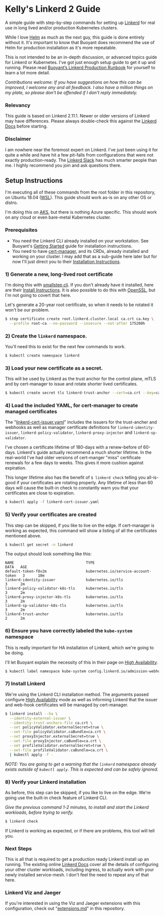 # Kelly's Linkerd 2 Guide
A simple guide with step-by-step commands for setting up [Linkerd](https://linkerd.io) for real use in long lived and/or production Kubernetes clusters.  

While I love [Helm](https://helm.sh/) as much as the next guy, this guide is done entirely without it.  It's important to know that Buoyant does recommend the use of Helm for production installation as it's more repeatable.

This is not intended to be an in-depth discussion, or advanced topics guide for Linkerd or Kubernetes.  I've got just enough setup guide to get it up and running. Please read [Buoyant’s Linkerd Production Runbook](https://buoyant.io/linkerd-runbook/) for yourself to learn a lot more detail.

*Contributions welcome: If you have suggestions on how this can be improved, I welcome any and all feedback.  I also have a million things on my plate, so please don't be offended if I don't reply immediately.*

### Relevancy
This guide is based on Linkerd 2.11.1. Newer or older versions of Linkerd may have differences.  Please always double-check this against the [Linkerd Docs](https://linkerd.io/docs/) before starting.

### Disclaimer
I am nowhere near the foremost expert on Linkerd.  I've just been using it for quite a while and have hit a few pit-falls from configurations that were not exactly production-ready.  The [Linkerd Slack](http://slack.linkerd.io/?_gl=1*1gvbgbs*_ga*ODEyOTQyMDgwLjE2MzQyNTc0NjI.*_ga_TV358ZPK6D*MTY0NDQyMTUwNS43LjAuMTY0NDQyMTUwNS4w#_ga=2.153716476.550972073.1644365071-812942080.1634257462) has much smarter people than me.  I highly recommend you join and ask questions there. 
 

## Setup Instructions
I'm executing all of these commands from the root folder in this repository, on Ubuntu 18.04 ([WSL](https://docs.microsoft.com/en-us/windows/wsl/)). This guide should work as-is on any other OS or distro.

I'm doing this on [AKS](https://azure.microsoft.com/en-us/services/kubernetes-service/), but there is nothing  Azure specific.  This should work on any cloud or even bare-metal Kubernetes cluster.

### Prerequisites
* You need the Linkerd CLI already installed on your workstation.  See Buoyant's [Getting Started](https://linkerd.io/2.11/getting-started/#step-1-install-the-cli) guide for installation instructions.
* You need to have [cert-manager](https://cert-manager.io/), and its CRDs, already installed and working on your cluster.  I may add that as a sub-guide here later but for now I'll just direct you to their [Installation Instructions](https://cert-manager.io/docs/installation/).

### 1) Generate a new, long-lived root certificate
I'm doing this with [smallstep cli](https://smallstep.com/).  If you don't already have it installed, here are their [Install Instructions](https://smallstep.com/docs/step-cli/installation). It is also possible to do this with [OpenSSL](https://www.openssl.org/), but I'm not going to covert that here.
 
Let's generate a 20-year root certificate, so when it needs to be rotated it won't be our problem. 

```bash
$ step certificate create root.linkerd.cluster.local ca.crt ca.key \
  --profile root-ca --no-password --insecure --not-after 175200h
```

### 2) Create the `linkerd` namespace.
You'll need this to exist for the next few commands to work.

```bash
$ kubectl create namespace linkerd
```

### 3) Load your new certificate as a secret.
This will be used by Linkerd as the trust anchor for the control plane, mTLS and by cert-manager to issue and rotate shorter lived certificates.

```bash
$ kubectl create secret tls linkerd-trust-anchor --cert=ca.crt --key=ca.key --namespace=linkerd
```

### 4) Load the included YAML, for cert-manager to create managed certificates
The "[linkerd-cert-issuer.yaml](linkerd-cert-issuer.yaml)" includes the issuers for the trust-ancher and webhooks as well as manager certificate definitions for `linkerd-identity-issuer`, `linkerd-policy-validator`, `linkerd-proxy-injector` and `linkerd-sp-validator`.

I've chosen a certificate lifetime of 180-days with a renew-before of 60-days.  Linkerd's guide actually recommend a much shorter lifetime.  In the real-world I've had older versions of cert-manger "miss" certificate renewals for a few days to weeks.  This gives it more cushion against expiration.  

This longer lifetime also has the benefit of `$ linkerd check` telling you all-is-good if your certificates are rotating properly. Any lifetime of less than 60 days will cause the built-in check to constantly warn you that your certificates are close to expiration.

```bash
$ kubectl apply -f linkerd-cert-issuer.yaml
```

### 5) Verify your certificates are created
This step can be skipped, if you like to live on the edge.  If cert-manager is working as expected, this command will show a listing of all the certificates mentioned above.

```bash
$ kubectl get secret -n linkerd
```

The output should look something like this:

```
NAME                                 TYPE                                  DATA   AGE
default-token-f8v2m                  kubernetes.io/service-account-token   3      10m
linkerd-identity-issuer              kubernetes.io/tls                     3      2m
linkerd-policy-validator-k8s-tls     kubernetes.io/tls                     3      2m
linkerd-proxy-injector-k8s-tls       kubernetes.io/tls                     3      2m
linkerd-sp-validator-k8s-tls         kubernetes.io/tls                     3      2m
linkerd-trust-anchor                 kubernetes.io/tls                     2      2m
```

### 6) Ensure you have correctly labeled the `kube-system` namespace

This is really important for HA installation of Linkerd, which we're going to be doing. 

I'll let Buoyant explain the necessity of this in their page on [High Availability](https://linkerd.io/2.11/features/ha/#exclude-the-kube-system-namespace).

```bash
$ kubectl label namespace kube-system config.linkerd.io/admission-webhooks=disabled
```

### 7) Install Linkerd

We're using the Linkerd CLI installation method.  The arguments passed configure [High Availability](https://linkerd.io/2.11/features/ha/#exclude-the-kube-system-namespace) mode as well as informing Linkerd that the issuer and web-hook certificates will be managed by cert-manager.

```bash
$ linkerd install --ha \
  --identity-external-issuer \
  --identity-trust-anchors-file ca.crt \
  --set policyValidator.externalSecret=true \
  --set-file policyValidator.caBundle=ca.crt \
  --set proxyInjector.externalSecret=true \
  --set-file proxyInjector.caBundle=ca.crt \
  --set profileValidator.externalSecret=true \
  --set-file profileValidator.caBundle=ca.crt \
  | kubectl apply -f -
```

*NOTE: You are going to get a warning that the `linkerd` namespace already exists outside of `kubectl apply`.  This is expected and can be safely ignored.*

### 8) Verify your Linkerd installation
As before, this step can be skipped, if you like to live on the edge.  We're going use the built-in check feature of Linkerd CLI.

*Give the previous command 1-2 minutes, to install and start the Linkerd workloads, before trying to verify.*

```bash
$ linkerd check
```

If Linkerd is working as expected, or if there are problems, this tool will tell you.

### Next Steps

This is all that is required to get a production ready Linkerd install up an running.  The existing online [Linkerd Docs](https://linkerd.io/docs/) cover all the details of configuring your other cluster workloads, including ingress, to actually work with your newly installed service-mesh.  I don't feel the need to repeat any of that here.

### Linkerd Viz and Jaeger

If you're interested in using the Viz and Jaeger extensions with this configuration, check out "[extensions.md](extensions.md)" in this repository.

 

